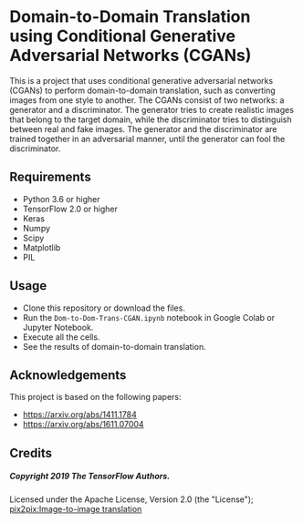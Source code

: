 # Domain-to-Domain Translation using Conditional Generative Adversarial Networks (CGANs)

This is a project that uses conditional generative adversarial networks (CGANs) to perform domain-to-domain translation, such as converting images from one style to another. The CGANs consist of two networks: a generator and a discriminator. The generator tries to create realistic images that belong to the target domain, while the discriminator tries to distinguish between real and fake images. The generator and the discriminator are trained together in an adversarial manner, until the generator can fool the discriminator.

## Requirements

- Python 3.6 or higher
- TensorFlow 2.0 or higher
- Keras
- Numpy
- Scipy
- Matplotlib
- PIL

## Usage

- Clone this repository or download the files.
- Run the `Dom-to-Dom-Trans-CGAN.ipynb` notebook in Google Colab or Jupyter Notebook.
- Execute all the cells.
- See the results of domain-to-domain translation.

## Acknowledgements

This project is based on the following papers:

- https://arxiv.org/abs/1411.1784
- https://arxiv.org/abs/1611.07004
## Credits
  ##### Copyright 2019 The TensorFlow Authors.

Licensed under the Apache License, Version 2.0 (the "License");<br>
<a href="https://www.tensorflow.org/tutorials/generative/pix2pix#:~:text=pix2pix%20is%20not%20application%20specific,even%20transforming%20sketches%20into%20photos.">pix2pix:Image-to-image translation</a>
